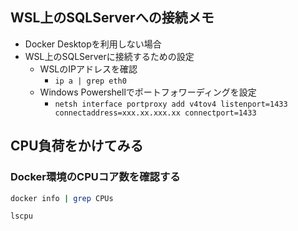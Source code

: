 ## WSL上のSQLServerへの接続メモ
- Docker Desktopを利用しない場合
- WSL上のSQLServerに接続するための設定
    - WSLのIPアドレスを確認
        - `ip a | grep eth0`
    - Windows Powershellでポートフォワーディングを設定
        - `netsh interface portproxy add v4tov4 listenport=1433 connectaddress=xxx.xx.xxx.xx connectport=1433`


## CPU負荷をかけてみる
### Docker環境のCPUコア数を確認する
```bash
docker info | grep CPUs
```

```bash
lscpu
```
